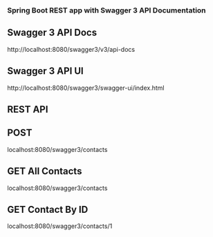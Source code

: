 ### Spring Boot REST app with Swagger 3 API Documentation ###

## Swagger 3 API Docs
http://localhost:8080/swagger3/v3/api-docs

## Swagger 3 API UI
http://localhost:8080/swagger3/swagger-ui/index.html

## REST API
## POST
localhost:8080/swagger3/contacts

## GET All Contacts
localhost:8080/swagger3/contacts

## GET Contact By ID
localhost:8080/swagger3/contacts/1

